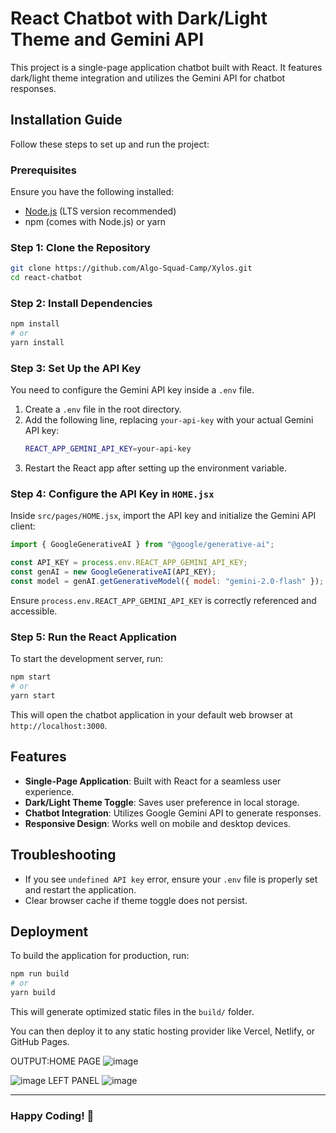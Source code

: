 # React Chatbot with Dark/Light Theme and Gemini API

This project is a single-page application chatbot built with React. It features dark/light theme integration and utilizes the Gemini API for chatbot responses.

## Installation Guide

Follow these steps to set up and run the project:

### Prerequisites
Ensure you have the following installed:
- [Node.js](https://nodejs.org/) (LTS version recommended)
- npm (comes with Node.js) or yarn

### Step 1: Clone the Repository
```sh
git clone https://github.com/Algo-Squad-Camp/Xylos.git
cd react-chatbot
```

### Step 2: Install Dependencies
```sh
npm install
# or
yarn install
```

### Step 3: Set Up the API Key
You need to configure the Gemini API key inside a `.env` file.

1. Create a `.env` file in the root directory.
2. Add the following line, replacing `your-api-key` with your actual Gemini API key:
   ```sh
   REACT_APP_GEMINI_API_KEY=your-api-key
   ```
3. Restart the React app after setting up the environment variable.

### Step 4: Configure the API Key in `HOME.jsx`

Inside `src/pages/HOME.jsx`, import the API key and initialize the Gemini API client:

```javascript
import { GoogleGenerativeAI } from "@google/generative-ai";

const API_KEY = process.env.REACT_APP_GEMINI_API_KEY;
const genAI = new GoogleGenerativeAI(API_KEY);
const model = genAI.getGenerativeModel({ model: "gemini-2.0-flash" });
```

Ensure `process.env.REACT_APP_GEMINI_API_KEY` is correctly referenced and accessible.

### Step 5: Run the React Application
To start the development server, run:
```sh
npm start
# or
yarn start
```

This will open the chatbot application in your default web browser at `http://localhost:3000`.

## Features
- **Single-Page Application**: Built with React for a seamless user experience.
- **Dark/Light Theme Toggle**: Saves user preference in local storage.
- **Chatbot Integration**: Utilizes Google Gemini API to generate responses.
- **Responsive Design**: Works well on mobile and desktop devices.

## Troubleshooting
- If you see `undefined API key` error, ensure your `.env` file is properly set and restart the application.
- Clear browser cache if theme toggle does not persist.

## Deployment
To build the application for production, run:
```sh
npm run build
# or
yarn build
```
This will generate optimized static files in the `build/` folder.

You can then deploy it to any static hosting provider like Vercel, Netlify, or GitHub Pages.


OUTPUT:HOME PAGE
![image](https://github.com/user-attachments/assets/568197b1-01ed-44fb-ae35-ed8d41c81d12)

![image](https://github.com/user-attachments/assets/de73034d-6bd0-48a9-85c6-4b6bf0e7b2a3)
LEFT PANEL
![image](https://github.com/user-attachments/assets/838c7f19-8bf6-44ce-be9e-e766e114c527)


---
### Happy Coding! 🚀

